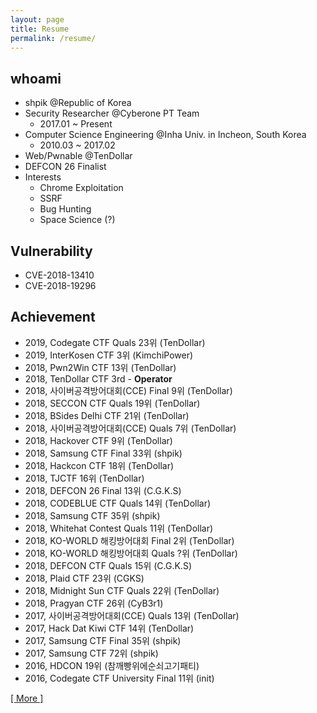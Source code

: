 ```yaml
---
layout: page
title: Resume
permalink: /resume/
---
```


## whoami

- shpik @Republic of Korea
- Security Researcher @Cyberone PT Team 
   - 2017.01 ~ Present
- Computer Science Engineering @Inha Univ. in Incheon, South Korea
   - 2010.03 ~ 2017.02
- Web/Pwnable @TenDollar
- DEFCON 26 Finalist
- Interests 
   - Chrome Exploitation
   - SSRF
   - Bug Hunting
   - Space Science (?)

## Vulnerability

- CVE-2018-13410
- CVE-2018-19296

## Achievement

- 2019, Codegate CTF Quals 23위 (TenDollar)
- 2019, InterKosen CTF 3위 (KimchiPower)
- 2018, Pwn2Win CTF 13위 (TenDollar)
- 2018, TenDollar CTF 3rd - **Operator**
- 2018, 사이버공격방어대회(CCE) Final 9위 (TenDollar)
- 2018, SECCON CTF Quals 19위 (TenDollar)
- 2018, BSides Delhi CTF 21위 (TenDollar)
- 2018, 사이버공격방어대회(CCE) Quals 7위 (TenDollar)
- 2018, Hackover CTF 9위 (TenDollar)
- 2018, Samsung CTF Final 33위 (shpik)
- 2018, Hackcon CTF 18위 (TenDollar)
- 2018, TJCTF 16위 (TenDollar)
- 2018, DEFCON 26 Final 13위 (C.G.K.S)
- 2018, CODEBLUE CTF Quals 14위 (TenDollar)
- 2018, Samsung CTF 35위 (shpik)
- 2018, Whitehat Contest Quals 11위 (TenDollar)
- 2018, KO-WORLD 해킹방어대회 Final 2위 (TenDollar)
- 2018, KO-WORLD 해킹방어대회 Quals ?위 (TenDollar)
- 2018, DEFCON CTF Quals 15위 (C.G.K.S)
- 2018, Plaid CTF 23위 (CGKS)
- 2018, Midnight Sun CTF Quals 22위 (TenDollar)
- 2018, Pragyan CTF 26위 (CyB3r1)
- 2017, 사이버공격방어대회(CCE) Quals 13위 (TenDollar)
- 2017, Hack Dat Kiwi CTF 14위 (TenDollar)
- 2017, Samsung CTF Final 35위 (shpik)
- 2017, Samsung CTF 72위 (shpik)
- 2016, HDCON 19위 (참깨빵위에순쇠고기패티)
- 2016, Codegate CTF University Final 11위 (init)

[[ More ]](https://github.com/SeahunOh/ctf/blob/master/README.md)